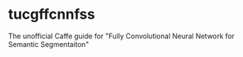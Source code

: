 # tucgffcnnfss
The unofficial Caffe guide for "Fully Convolutional Neural Network for Semantic Segmentaiton"
